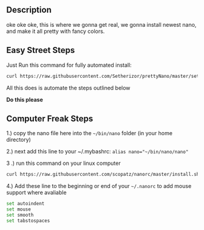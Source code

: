 
## Description
oke oke oke, this is where we gonna  get real,
we gonna install newest nano, and make it all pretty with fancy colors.

## Easy Street Steps
Just Run this command for fully automated install:
```sh
curl https://raw.githubusercontent.com/Setherizor/prettyNano/master/setup.sh | sh
```
All this does is automate the steps outlined below

**Do this please**
## Computer Freak Steps
1.) copy the nano file here into the `~/bin/nano` folder (in your home directory)

2.) next add this line to your ~/.mybashrc: `alias nano="~/bin/nano/nano"`

3 .) run this command on your linux computer
```sh
curl https://raw.githubusercontent.com/scopatz/nanorc/master/install.sh | sh
```
4.) Add these line to the beginning or end of your `~/.nanorc` to add mouse support where avaliable
```sh
set autoindent
set mouse
set smooth
set tabstospaces
```